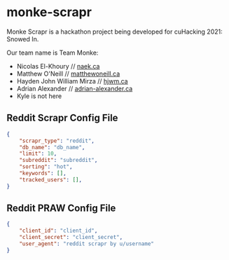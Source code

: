 # monke-scrapr

Monke Scrapr is a hackathon project being developed for cuHacking 2021: Snowed In.

Our team name is Team Monke:

- Nicolas El-Khoury // [naek.ca](https://naek.ca)
- Matthew O'Neill // [matthewoneill.ca](https://matthewoneill.ca)
- Hayden John William Mirza // [hjwm.ca](https://hjwm.ca)
- Adrian Alexander // [adrian-alexander.ca](https://adrian-alexander.ca/)
- Kyle is not here

## Reddit Scrapr Config File


```json
{
    "scrapr_type": "reddit",
    "db_name": "db_name",
    "limit": 10,
    "subreddit": "subreddit",
    "sorting": "hot",
    "keywords": [],
    "tracked_users": [],
}
```

## Reddit PRAW Config File

```json
{
    "client_id": "client_id",
    "client_secret": "client_secret",
    "user_agent": "reddit scrapr by u/username"
}
```
